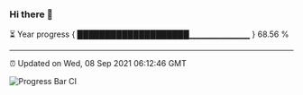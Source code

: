 ### Hi there 👋

⏳ Year progress { ████████████████████▁▁▁▁▁▁▁▁▁▁ } 68.56 %

---

⏰ Updated on Wed, 08 Sep 2021 06:12:46 GMT

![Progress Bar CI](https://github.com/liununu/liununu/workflows/Progress%20Bar%20CI/badge.svg)
